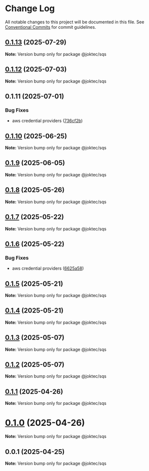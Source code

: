 # Change Log

All notable changes to this project will be documented in this file.
See [Conventional Commits](https://conventionalcommits.org) for commit guidelines.

## [0.1.13](https://joktec.github.com/joktec/joktec-framework/compare/@joktec/sqs@0.1.12...@joktec/sqs@0.1.13) (2025-07-29)

**Note:** Version bump only for package @joktec/sqs





## [0.1.12](https://joktec.github.com/joktec/joktec-framework/compare/@joktec/sqs@0.1.11...@joktec/sqs@0.1.12) (2025-07-03)

**Note:** Version bump only for package @joktec/sqs





## 0.1.11 (2025-07-01)


### Bug Fixes

* aws credential providers ([736cf2b](https://joktec.github.com/joktec/joktec-framework/commit/736cf2bfc42603d6407f219bf3266b45215749c1))





## [0.1.10](https://github.com/joktec/joktec-monorepo/compare/@joktec/sqs@0.1.9...@joktec/sqs@0.1.10) (2025-06-25)

**Note:** Version bump only for package @joktec/sqs





## [0.1.9](https://github.com/joktec/joktec-monorepo/compare/@joktec/sqs@0.1.8...@joktec/sqs@0.1.9) (2025-06-05)

**Note:** Version bump only for package @joktec/sqs





## [0.1.8](https://github.com/joktec/joktec-monorepo/compare/@joktec/sqs@0.1.7...@joktec/sqs@0.1.8) (2025-05-26)

**Note:** Version bump only for package @joktec/sqs





## [0.1.7](https://github.com/joktec/joktec-monorepo/compare/@joktec/sqs@0.1.6...@joktec/sqs@0.1.7) (2025-05-22)

**Note:** Version bump only for package @joktec/sqs





## [0.1.6](https://github.com/joktec/joktec-monorepo/compare/@joktec/sqs@0.1.5...@joktec/sqs@0.1.6) (2025-05-22)


### Bug Fixes

* aws credential providers ([6625a58](https://github.com/joktec/joktec-monorepo/commit/6625a58c7b432b7657cd40f5701bb523f1eec56d))





## [0.1.5](https://github.com/joktec/joktec-monorepo/compare/@joktec/sqs@0.1.4...@joktec/sqs@0.1.5) (2025-05-21)

**Note:** Version bump only for package @joktec/sqs





## [0.1.4](https://github.com/joktec/joktec-monorepo/compare/@joktec/sqs@0.1.3...@joktec/sqs@0.1.4) (2025-05-21)

**Note:** Version bump only for package @joktec/sqs





## [0.1.3](https://github.com/joktec/joktec-monorepo/compare/@joktec/sqs@0.1.2...@joktec/sqs@0.1.3) (2025-05-07)

**Note:** Version bump only for package @joktec/sqs





## [0.1.2](https://github.com/joktec/joktec-monorepo/compare/@joktec/sqs@0.1.1...@joktec/sqs@0.1.2) (2025-05-07)

**Note:** Version bump only for package @joktec/sqs





## [0.1.1](https://github.com/joktec/joktec-monorepo/compare/@joktec/sqs@0.1.0...@joktec/sqs@0.1.1) (2025-04-26)

**Note:** Version bump only for package @joktec/sqs





# [0.1.0](https://github.com/joktec/joktec-monorepo/compare/@joktec/sqs@0.0.1...@joktec/sqs@0.1.0) (2025-04-26)

**Note:** Version bump only for package @joktec/sqs





## 0.0.1 (2025-04-25)

**Note:** Version bump only for package @joktec/sqs
